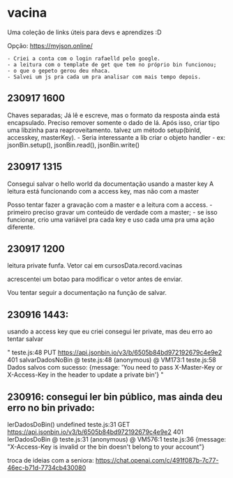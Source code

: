 # vacina
Uma coleção de links úteis para devs e aprendizes :D




Opção: https://myjson.online/

    - Criei a conta com o login rafaelld pelo google.
    - a leitura com o template de get que tem no próprio bin funcionou;
    - o que o gepeto gerou deu nhaca.
    - Salvei um js pra cada um pra analisar com mais tempo depois.

## 230917 1600
Chaves separadas;
Já lê e escreve, mas o formato da resposta ainda está encapsulado. Preciso remover somente o dado de lá.
Após isso, criar tipo uma libzinha para reaproveitamento. talvez um método setup(binId, accesskey, masterKey).
    - Seria interessante a lib criar o objeto handler 
    - ex: jsonBin.setup(), jsonBin.read(), jsonBin.write()

## 230917 1315
Consegui salvar o hello world da documentação usando a master key
A leitura está funcionando com a access key, mas não com a master

Posso tentar fazer a gravação com a master e a leitura com a access.
    - primeiro preciso gravar um conteúdo de verdade com a master;
    - se isso funcionar, crio uma variável pra cada key e uso cada uma pra uma ação diferente.



## 230917 1200
leitura private funfa. Vetor cai em 
cursosData.record.vacinas

acrescentei um botao para modificar o vetor antes de enviar.

Vou tentar seguir a documentação na função de salvar. 


## 230916 1443: 
usando a access key que eu criei consegui ler private, mas deu erro ao tentar salvar

" teste.js:48     PUT https://api.jsonbin.io/v3/b/6505b84bd972192679c4e9e2 401
salvarDadosNoBin @ teste.js:48
(anonymous) @ VM173:1
teste.js:58 Dados salvos com sucesso: {message: 'You need to pass X-Master-Key or X-Access-Key in the header to update a private bin'} "


## 230916: consegui ler bin público, mas ainda deu erro no bin privado:

lerDadosDoBin()
undefined
teste.js:31     GET https://api.jsonbin.io/v3/b/6505b84bd972192679c4e9e2 401
lerDadosDoBin @ teste.js:31
(anonymous) @ VM576:1
teste.js:36 {message: "X-Access-Key is invalid or the bin doesn't belong to your account"}


troca de ideias com a seniora: https://chat.openai.com/c/491f087b-7c77-46ec-b71d-7734cb430080



